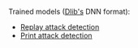 Trained models ([Dlib's](http://dlib.net/ml.html) DNN format):
* [Replay attack detection](https://github.com/pi-null-mezon/FaceAntiSpoofing/tree/master/ReplayAttack/Models)
* [Print attack detection](https://github.com/pi-null-mezon/FaceAntiSpoofing/tree/master/PrintAttack/Models)

